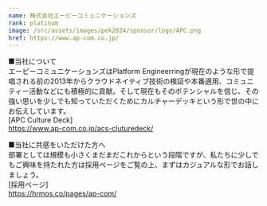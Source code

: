 ```yaml
---
name: 株式会社エーピーコミュニケーションズ
rank: platinum
image: /src/assets/images/pek2024/sponsor/logo/APC.png
href: https://www.ap-com.co.jp/
---
```


■当社について  
エーピーコミュニケーションズはPlatform Engineerringが現在のような形で提唱される前の2013年からクラウドネイティブ技術の検証や本番適用、コミュニティー活動などにも積極的に貢献。そして現在もそのポテンシャルを信じ、その強い思いを少しでも知っていただくためにカルチャーデッキという形で世の中にお伝えしています。  
[APC Culture Deck]  
https://www.ap-com.co.jp/acs-cluturedeck/

■当社に共感をいただけた方へ  
部署としては規模も小さくまだまだこれからという段階ですが、私たちに少しでもご興味を持たれた方は採用ページをご覧の上、まずはカジュアルな形でお話しましょう。  
[採用ページ]  
https://hrmos.co/pages/ap-com/

